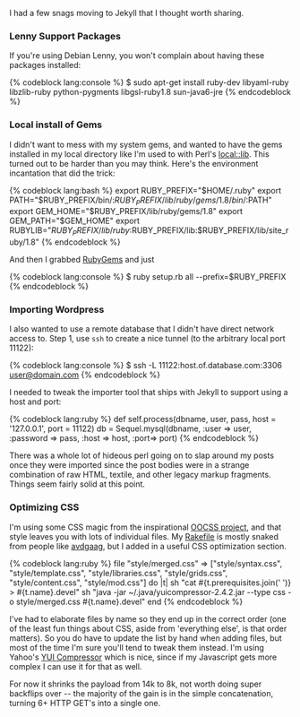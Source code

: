<!--
.. title: Notes from my Jekyll Migration
.. date: 2010/08/29 13:37
.. slug: index
.. tags:
.. link:
.. description:
-->


I had a few snags moving to Jekyll that I thought worth sharing.

### Lenny Support Packages

If you're using Debian Lenny, you won't complain about having these packages installed:

{% codeblock lang:console %}
$  sudo apt-get install ruby-dev  libyaml-ruby libzlib-ruby python-pygments libgsl-ruby1.8 sun-java6-jre
{% endcodeblock %}

### Local install of Gems

I didn't want to mess with my system gems, and wanted to have the gems installed in my local directory like I'm used to with Perl's [local::lib](search.cpan.org/perldoc?local::lib). 
This turned out to be harder than you may think. Here's the environment incantation that did the trick:

{% codeblock lang:bash %}
export RUBY_PREFIX="$HOME/.ruby"
export PATH="$RUBY_PREFIX/bin/:$RUBY_PREFIX/lib/ruby/gems/1.8/bin/:$PATH"
export GEM_HOME="$RUBY_PREFIX/lib/ruby/gems/1.8"
export GEM_PATH="$GEM_HOME"
export RUBYLIB="$RUBY_PREFIX/lib/ruby:$RUBY_PREFIX/lib:$RUBY_PREFIX/lib/site_ruby/1.8"
{% endcodeblock %}

And then I grabbed [RubyGems](http://rubyforge.org/frs/?group_id=126) and just

{% codeblock lang:console %}
$ ruby setup.rb all --prefix=$RUBY_PREFIX
{% endcodeblock %}

### Importing Wordpress

I also wanted to use a remote database that I didn't have direct network access to. 
Step 1, use `ssh` to create a nice tunnel (to the arbitrary local port 11122):

{% codeblock lang:console %}
$ ssh -L 11122:host.of.database.com:3306 user@domain.com
{% endcodeblock %}

I needed to tweak the importer tool that ships with Jekyll to support using a host and port:

{% codeblock lang:ruby %}
def self.process(dbname, user, pass, host = '127.0.0.1', port = 11122)
    db = Sequel.mysql(dbname, :user => user, :password => pass, :host => host, :port=> port)
{% endcodeblock %}

There was a whole lot of hideous perl going on to slap around my posts once they were imported since the post bodies were in a strange combination of raw HTML, textile, and other legacy markup fragments. Things seem fairly solid at this point. 

### Optimizing CSS

I'm using some CSS magic from the inspirational [OOCSS project](http://oocss.org/), and that style leaves you with lots of individual files. My [Rakefile](http://github.com/jbarratt/serialized.net/blob/master/Rakefile) is mostly snaked from people like [avdgaag](http://github.com/avdgaag/arjanvandergaag.nl/blob/master/Rakefile), but I added in a useful CSS optimization section.

{% codeblock lang:ruby %}
file "style/merged.css" => ["style/syntax.css", "style/template.css", "style/libraries.css", "style/grids.css", "style/content.css", "style/mod.css"] do |t|
    sh "cat #{t.prerequisites.join(' ')} > #{t.name}.devel"
    sh "java -jar ~/.java/yuicompressor-2.4.2.jar --type css -o style/merged.css #{t.name}.devel"
end
{% endcodeblock %}

I've had to elaborate files by name so they end up in the correct order (one of the least fun things about CSS, aside from 'everything else', is that order matters). So you do have to update the list by hand when adding files, but most of the time I'm sure you'll tend to tweak them instead. I'm using Yahoo's [YUI Compressor](http://developer.yahoo.com/yui/compressor/) which is nice, since if my Javascript gets more complex I can use it for that as well.

For now it shrinks the payload from 14k to 8k, not worth doing super backflips over -- the majority of the gain is in the simple concatenation, turning 6+ HTTP GET's into a single one.
